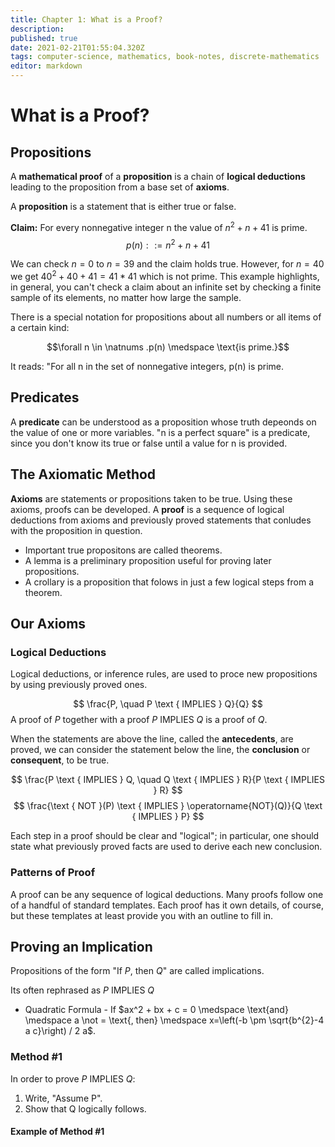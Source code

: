 ```yaml
---
title: Chapter 1: What is a Proof?
description: 
published: true
date: 2021-02-21T01:55:04.320Z
tags: computer-science, mathematics, book-notes, discrete-mathematics
editor: markdown
---
```


# What is a Proof? 

## Propositions
A **mathematical proof** of a **proposition** is a chain of **logical deductions** leading to the proposition from a base set of **axioms**. 

A **proposition** is a statement that is either true or false. 

**Claim:** For every nonnegative integer n the value of $n^2+n+41$ is prime.
$$p(n) ::=n^2 + n + 41$$

We can check $n=0$ to $n=39$ and the claim holds true. However, for $n=40$ we get $40^2 + 40 + 41 = 41* 41$ which is not prime. This example highlights, in general, you can't check a claim about an infinite set by checking a finite sample of its elements, no matter how large the sample. 

There is a special notation for propositions about all numbers or all items of a certain kind: 

$$\forall n \in \natnums .p(n) \medspace \text{is prime.}$$

It reads: "For all n in the set of nonnegative integers, p(n) is prime.

## Predicates
A **predicate** can be understood as a proposition whose truth depeonds on the value of one or more variables. "n is a perfect square" is a predicate, since you don't know its true or false until a value for n is provided.

## The Axiomatic Method

**Axioms** are statements or propositions taken to be true. Using these axioms, proofs can be developed. A **proof** is a sequence of logical deductions from axioms and previously proved statements that conludes with the proposition in question. 

* Important true propositons are called theorems. 
* A lemma is a preliminary proposition useful for proving later propositions. 
* A crollary is a proposition that folows in just a few logical steps from a theorem.

## Our Axioms

### Logical Deductions
Logical deductions, or inference rules, are used to proce new propositions by using previously proved ones. 

$$
\frac{P, \quad P \text { IMPLIES } Q}{Q}
$$
A proof of $P$ together with a proof $P \medspace \text{IMPLIES} \medspace Q$ is a proof of $Q$.

When the statements are above the line, called the **antecedents**, are proved, we can consider the statement below the line, the **conclusion** or **consequent**, to be true.

$$
\frac{P \text { IMPLIES } Q, \quad Q \text { IMPLIES } R}{P \text { IMPLIES } R}
$$
$$
\frac{\text { NOT }(P) \text { IMPLIES } \operatorname{NOT}(Q)}{Q \text { IMPLIES } P}
$$

Each step in a proof should be clear and "logical"; in particular, one should state what previously proved facts are used to derive each new conclusion.

### Patterns of Proof

A proof can be any sequence of logical deductions. Many proofs follow one of a handful of standard templates. Each proof has it own details, of course, but these templates at least provide you with an outline to fill in.

## Proving an Implication
Propositions of the form "If $P$, then $Q$" are called implications. 

Its often rephrased as $P \text { IMPLIES } Q$

* Quadratic Formula - If $ax^2 + bx + c = 0 \medspace \text{and} \medspace a \not = \text{, then} \medspace x=\left(-b \pm \sqrt{b^{2}-4 a c}\right) / 2 a$.

### Method #1 
In order to prove $P \text { IMPLIES } Q$: 
1) Write, "Assume P".
2) Show that Q logically follows. 

#### Example of Method #1






